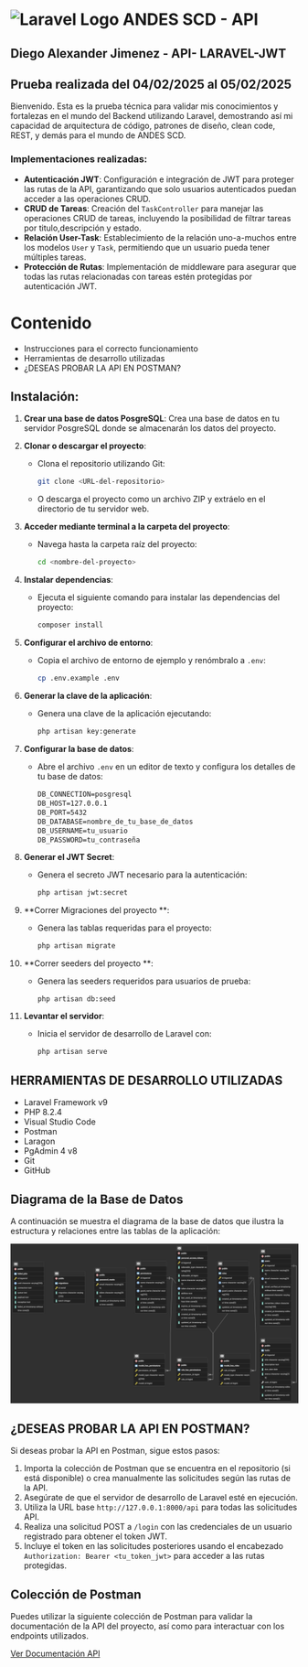 # <img src="https://w7.pngwing.com/pngs/399/620/png-transparent-laravel-hd-logo.png" alt="Laravel Logo" width="40" height="40"/> ANDES SCD - API

## Diego Alexander Jimenez - API- LARAVEL-JWT

## Prueba realizada del 04/02/2025 al 05/02/2025

Bienvenido. Esta es la prueba técnica para validar mis conocimientos y fortalezas en el mundo del Backend utilizando Laravel, demostrando así mi capacidad de arquitectura de código, patrones de diseño, clean code, REST, y demás para el mundo de ANDES SCD.

### Implementaciones realizadas:

- **Autenticación JWT**: Configuración e integración de JWT para proteger las rutas de la API, garantizando que solo usuarios autenticados puedan acceder a las operaciones CRUD.
- **CRUD de Tareas**: Creación del `TaskController` para manejar las operaciones CRUD de tareas, incluyendo la posibilidad de filtrar tareas por titulo,descripción y estado.
- **Relación User-Task**: Establecimiento de la relación uno-a-muchos entre los modelos `User` y `Task`, permitiendo que un usuario pueda tener múltiples tareas.
- **Protección de Rutas**: Implementación de middleware para asegurar que todas las rutas relacionadas con tareas estén protegidas por autenticación JWT.


# Contenido
* Instrucciones para el correcto funcionamiento
* Herramientas de desarrollo utilizadas
* ¿DESEAS PROBAR LA API EN POSTMAN?

## Instalación:
1. **Crear una base de datos PosgreSQL**: Crea una base de datos en tu servidor PosgreSQL donde se almacenarán los datos del proyecto.

2. **Clonar o descargar el proyecto**:
    - Clona el repositorio utilizando Git:
      ```bash
      git clone <URL-del-repositorio>
      ```
    - O descarga el proyecto como un archivo ZIP y extráelo en el directorio de tu servidor web.

3. **Acceder mediante terminal a la carpeta del proyecto**:
    - Navega hasta la carpeta raíz del proyecto:
      ```bash
      cd <nombre-del-proyecto>
      ```

4. **Instalar dependencias**:
    - Ejecuta el siguiente comando para instalar las dependencias del proyecto:
      ```bash
      composer install
      ```

5. **Configurar el archivo de entorno**:
    - Copia el archivo de entorno de ejemplo y renómbralo a `.env`:
      ```bash
      cp .env.example .env
      ```

6. **Generar la clave de la aplicación**:
    - Genera una clave de la aplicación ejecutando:
      ```bash
      php artisan key:generate
      ```

7. **Configurar la base de datos**:
    - Abre el archivo `.env` en un editor de texto y configura los detalles de tu base de datos:
      ```plaintext
      DB_CONNECTION=posgresql
      DB_HOST=127.0.0.1
      DB_PORT=5432
      DB_DATABASE=nombre_de_tu_base_de_datos
      DB_USERNAME=tu_usuario
      DB_PASSWORD=tu_contraseña
      ```

8. **Generar el JWT Secret**:
    - Genera el secreto JWT necesario para la autenticación:
      ```bash
      php artisan jwt:secret
      ```
      
9. **Correr Migraciones del proyecto **:
    - Genera las tablas requeridas para el proyecto:
      ```bash
      php artisan migrate
      ```
10. **Correr seeders del proyecto **:
    - Genera las seeders requeridos para usuarios de prueba:
      ```bash
      php artisan db:seed
      ```

11. **Levantar el servidor**:
    - Inicia el servidor de desarrollo de Laravel con:
      ```bash
      php artisan serve

## HERRAMIENTAS DE DESARROLLO UTILIZADAS
* Laravel Framework v9
* PHP 8.2.4 
* Visual Studio Code
* Postman
* Laragon
* PgAdmin 4 v8
* Git
* GitHub

## Diagrama de la Base de Datos

A continuación se muestra el diagrama de la base de datos que ilustra la estructura y relaciones entre las tablas de la aplicación:

![Diagrama de la Base de Datos](https://github.com/goslip05/Prueba-Andes-Backend/blob/main/public/img/Diagrama_Andes.png)


## ¿DESEAS PROBAR LA API EN POSTMAN?
Si deseas probar la API en Postman, sigue estos pasos:
1. Importa la colección de Postman que se encuentra en el repositorio (si está disponible) o crea manualmente las solicitudes según las rutas de la API.
2. Asegúrate de que el servidor de desarrollo de Laravel esté en ejecución.
3. Utiliza la URL base `http://127.0.0.1:8000/api` para todas las solicitudes API.
4. Realiza una solicitud POST a `/login` con las credenciales de un usuario registrado para obtener el token JWT.
5. Incluye el token en las solicitudes posteriores usando el encabezado `Authorization: Bearer <tu_token_jwt>` para acceder a las rutas protegidas.

## Colección de Postman

Puedes utilizar la siguiente colección de Postman para validar la documentación de la API del proyecto, así como para interactuar con los endpoints utilizados.

<a href="https://documenter.getpostman.com/view/18148117/2sAYX8HLt9" target="_blank">Ver Documentación API</a>
